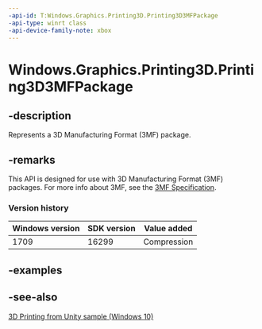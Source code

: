 ```yaml
---
-api-id: T:Windows.Graphics.Printing3D.Printing3D3MFPackage
-api-type: winrt class
-api-device-family-note: xbox
---
```


<!-- Class syntax.
public class Printing3D3MFPackage : Windows.Graphics.Printing3D.IPrinting3D3MFPackage
-->

# Windows.Graphics.Printing3D.Printing3D3MFPackage

## -description

Represents a 3D Manufacturing Format (3MF) package.

## -remarks

This API is designed for use with 3D Manufacturing Format (3MF) packages. For more info about 3MF, see the [3MF Specification](https://3mf.io/spec/).

### Version history

| Windows version | SDK version | Value added |
| -- | -- | -- |
| 1709 | 16299 | Compression |

## -examples

## -see-also

[3D Printing from Unity sample (Windows 10)](https://github.com/Microsoft/Windows-universal-samples/tree/master/Samples/3DPrintingFromUnity)
